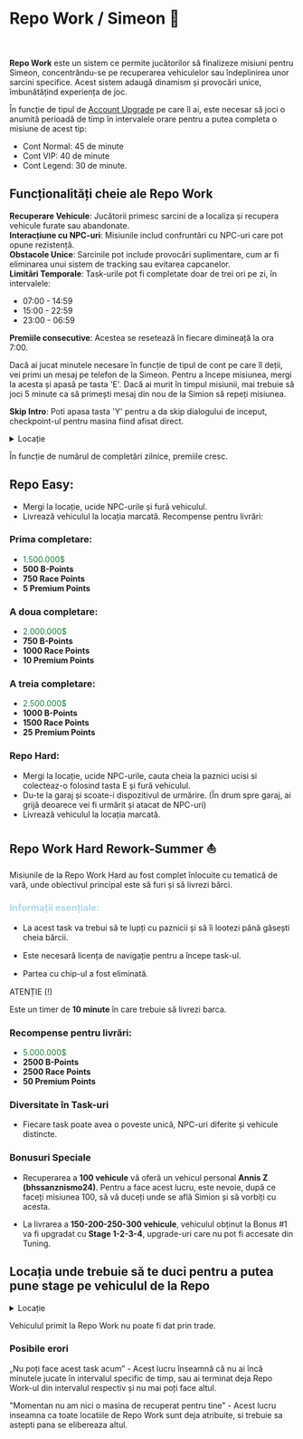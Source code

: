 # Repo Work / Simeon 🚙
<br><br>
<strong>Repo Work</strong> este un sistem ce permite jucătorilor să finalizeze misiuni pentru Simeon, concentrându-se pe recuperarea vehiculelor sau îndeplinirea unor sarcini specifice. Acest sistem adaugă dinamism și provocări unice, îmbunătățind experiența de joc.

În funcție de tipul de <a href="#" class="custom-link" onclick="loadContent('content/General/aupgrades.md')">Account Upgrade</a> pe care îl ai, este necesar să joci o anumită perioadă de timp în intervalele orare pentru a putea completa o misiune de acest tip:

- Cont Normal: 45 de minute
- Cont VIP: 40 de minute
- Cont Legend: 30 de minute. 

## Funcționalități cheie ale Repo Work
**Recuperare Vehicule**: Jucătorii primesc sarcini de a localiza și recupera vehicule furate sau abandonate.  
**Interacțiune cu NPC-uri**: Misiunile includ confruntări cu NPC-uri care pot opune rezistență.  
**Obstacole Unice**: Sarcinile pot include provocări suplimentare, cum ar fi eliminarea unui sistem de tracking sau evitarea capcanelor.  
**Limitări Temporale**: Task-urile pot fi completate doar de trei ori pe zi, în intervalele:  
- 07:00 - 14:59  
- 15:00 - 22:59  
- 23:00 - 06:59  

**Premiile consecutive**: Acestea se resetează în fiecare dimineață la ora 7:00.

Dacă ai jucat minutele necesare în funcție de tipul de cont pe care îl deții, vei primi un mesaj pe telefon de la Simeon.
Pentru a începe misiunea, mergi la acesta și apasă pe tasta 'E'.
Dacă ai murit în timpul misiunii, mai trebuie să joci 5 minute ca să primești mesaj din nou de la Simion să repeți misiunea.

**Skip Intro**: Poti apasa tasta 'Y' pentru a da skip dialogului de inceput, checkpoint-ul pentru masina fiind afisat direct.

<details class="details custom-block">
<summary>Locație</summary>
<img src="https://i.imgur.com/cplaLLP.png" alt="">
<img src="https://i.imgur.com/AKlxW3Z.png" alt="">
</details>

În funcție de numărul de completări zilnice, premiile cresc.

## Repo Easy:
- Mergi la locație, ucide NPC-urile și fură vehiculul.
- Livrează vehiculul la locația marcată.
Recompense pentru livrări:

<h3>Prima completare:</h3>
<ul>
    <li><span style="color:#1B7C38;">1.500.000$</span></li>
    <li><strong>500 B-Points</strong></li>
    <li><strong>750 Race Points</strong></li>
    <li><strong>5 Premium Points</strong></li>
</ul>

<h3>A doua completare:</h3>
<ul>
    <li><span style="color:#1B7C38;">2.000.000$</span></li>
    <li><strong>750 B-Points</strong></li>
    <li><strong>1000 Race Points</strong></li>
    <li><strong>10 Premium Points</strong></li>
</ul>

<h3>A treia completare:</h3>
<ul>
    <li><span style="color:#1B7C38;">2.500.000$</span></li>
    <li><strong>1000 B-Points</strong></li>
    <li><strong>1500 Race Points</strong></li>
    <li><strong>25 Premium Points</strong></li>
</ul>

### Repo Hard:
- Mergi la locație, ucide NPC-urile, cauta cheia la paznici ucisi si colecteaz-o folosind tasta E și fură vehiculul.
- Du-te la garaj și scoate-i dispozitivul de urmărire. (În drum spre garaj, ai grijă deoarece vei fi urmărit și atacat de NPC-uri)
- Livrează vehiculul la locația marcată.

<h2>Repo Work Hard Rework-Summer ⛵</h2>

<p>Misiunile de la Repo Work Hard au fost complet înlocuite cu tematică de vară, unde obiectivul principal este să furi și să livrezi bărci.</p>

<h3 style="color: lightblue;">Informații esențiale:</h3>
<ul>
  <li style="margin-bottom: 15px;">La acest task va trebui să te lupți cu paznicii și să îi lootezi până găsești cheia bărcii.</li>
  <li style="margin-bottom: 15px;">Este necesară licența de navigație pentru a începe task-ul.</li>
  <li style="margin-bottom: 15px;">Partea cu chip-ul a fost eliminată.</li>
</ul>
<div class="danger-container">
  <p class="title">ATENȚIE (!)</p>
  <p class="description">Este un timer de <strong>10 minute</strong> în care trebuie să livrezi barca.</p>
</div>

<h3>Recompense pentru livrări:</h3>
<ul>
    <li><span style="color:#1B7C38;">5.000.000$</span></li>
    <li><strong>2500 B-Points</strong></li>
    <li><strong>2500 Race Points</strong></li>
    <li><strong>50 Premium Points</strong></li>
</ul>

### Diversitate în Task-uri

- Fiecare task poate avea o poveste unică, NPC-uri diferite și vehicule distincte.

### Bonusuri Speciale

- Recuperarea a **100 vehicule** vă oferă un vehicul personal **Annis Z (bhssanznismo24)**.
Pentru a face acest lucru, este nevoie, după ce faceți misiunea 100, să vă duceți unde se află Simion și să vorbiți cu acesta.

- La livrarea a **150-200-250-300 vehicule**, vehiculul obținut la Bonus #1 va fi upgradat cu **Stage 1-2-3-4**, upgrade-uri care nu pot fi accesate din Tuning.
## Locația unde trebuie să te duci pentru a putea pune stage pe vehiculul de la Repo

<details class="details custom-block">
    <summary>Locație</summary>
    <p><img src="https://i.imgur.com/A7pfHaf.png"></p>
    <p><img src="https://i.imgur.com/ODBwmdb.png"></p>
</details>

<div class ="danger-container">
<p>Vehiculul primit la Repo Work nu poate fi dat prin trade.</p>
</div>

### Posibile erori
<div class ="danger-container">
<p>„Nu poți face acest task acum” - Acest lucru înseamnă că nu ai încă minutele jucate în intervalul specific de timp, sau ai terminat deja Repo Work-ul din intervalul respectiv și nu mai poți face altul.</p>
<p>"Momentan nu am nici o masina de recuperat pentru tine" - Acest lucru inseamna ca toate locatiile de Repo Work sunt deja atribuite, si trebuie sa astepti pana se elibereaza altul.</p>
</div>

